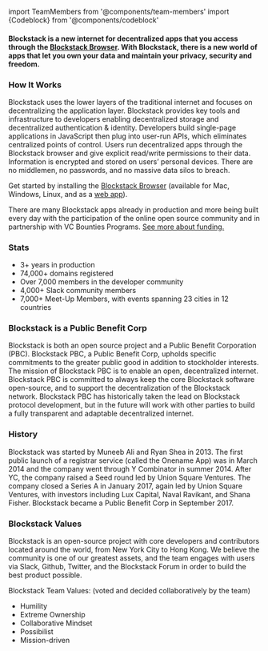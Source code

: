 import TeamMembers from '@components/team-members'
import {Codeblock} from '@components/codeblock'

#### Blockstack is a new internet for decentralized apps that you access through the [Blockstack Browser](/install). With Blockstack, there is a new world of apps that let you own your data and maintain your privacy, security and freedom.

<Codeblock />

### How It Works

Blockstack uses the lower layers of the traditional internet and focuses on decentralizing the application layer. Blockstack provides key tools and infrastructure to developers enabling decentralized storage and decentralized authentication & identity. Developers build single-page applications in JavaScript then plug into user-run APIs, which eliminates centralized points of control. Users run decentralized apps through the Blockstack browser and give explicit read/write permissions to their data. Information is encrypted and stored on users’ personal devices. There are no middlemen, no passwords, and no massive data silos to breach.

Get started by installing the [Blockstack Browser](/install) (available for Mac, Windows, Linux, and as a [web app](https://browser.blockstack.org)).

There are many Blockstack apps already in production and more being built every day with the participation of the online open source community and in partnership with VC Bounties Programs. [See more about funding.](/funding)

### Stats

- 3+ years in production
- 74,000+ domains registered
- Over 7,000 members in the developer community
- 4,000+ Slack community members
- 7,000+ Meet-Up Members, with events spanning 23 cities in 12 countries

### Blockstack is a Public Benefit Corp

Blockstack is both an open source project and a Public Benefit Corporation (PBC). Blockstack PBC, a Public Benefit Corp, upholds specific commitments to the greater public good in addition to stockholder interests. The mission of Blockstack PBC is to enable an open, decentralized internet. Blockstack PBC is committed to always keep the core Blockstack software open-source, and to support the decentralization of the Blockstack network. Blockstack PBC has historically taken the lead on Blockstack protocol development, but in the future will work with other parties to build a fully transparent and adaptable decentralized internet.

### History

Blockstack was started by Muneeb Ali and Ryan Shea in 2013. The first public launch of a registrar service (called the Onename App) was in March 2014 and the company went through Y Combinator in summer 2014. After YC, the company raised a Seed round led by Union Square Ventures. The company closed a Series A in January 2017, again led by Union Square Ventures, with investors including Lux Capital, Naval Ravikant, and Shana Fisher. Blockstack became a Public Benefit Corp in September 2017.

### Blockstack Values

Blockstack is an open-source project with core developers and contributors located around the world, from New York City to Hong Kong. We believe the community is one of our greatest assets, and the team engages with users via Slack, Github, Twitter, and the Blockstack Forum in order to build the best product possible.

Blockstack Team Values: (voted and decided collaboratively by the team)

- Humility
- Extreme Ownership
- Collaborative Mindset
- Possibilist
- Mission-driven

<TeamMembers />

